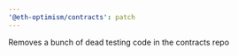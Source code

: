 ```yaml
---
'@eth-optimism/contracts': patch
---
```


Removes a bunch of dead testing code in the contracts repo
